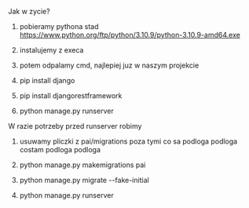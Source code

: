 Jak w zycie?

1. pobieramy pythona stad https://www.python.org/ftp/python/3.10.9/python-3.10.9-amd64.exe

2. instalujemy z execa

3. potem odpalamy cmd, najlepiej juz w naszym projekcie

4. pip install django

5. pip install djangorestframework

6. python manage.py runserver


W razie potrzeby przed runserver robimy 

1. usuwamy pliczki z pai/migrations poza tymi co sa podloga podloga costam podloga podloga

2. python manage.py makemigrations pai

3. python manage.py migrate --fake-initial

4. python manage.py runserver


